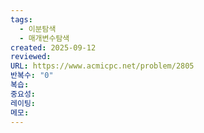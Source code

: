 ```yaml
---
tags:
  - 이분탐색
  - 매개변수탐색
created: 2025-09-12
reviewed:
URL: https://www.acmicpc.net/problem/2805
반복수: "0"
복습:
중요성:
레이팅:
메모:
---
```

